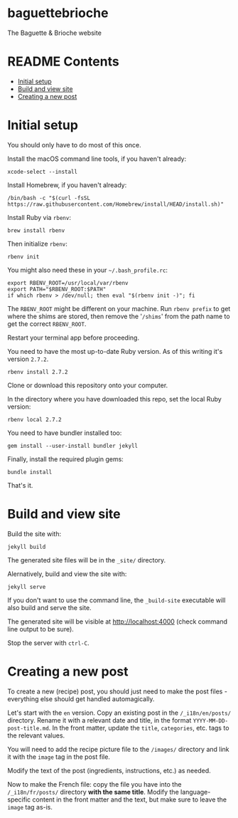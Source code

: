 # baguettebrioche

The Baguette &amp; Brioche website

# README Contents

* [Initial setup](#initial-setup)
* [Build and view site](#build-and-view-site)
* [Creating a new post](#creating-a-new-post)

# Initial setup

You should only have to do most of this once.

Install the macOS command line tools, if you haven't already:

    xcode-select --install

Install Homebrew, if you haven't already:

    /bin/bash -c "$(curl -fsSL https://raw.githubusercontent.com/Homebrew/install/HEAD/install.sh)"

Install Ruby via `rbenv`:

    brew install rbenv

Then initialize `rbenv`:

    rbenv init

You might also need these in your `~/.bash_profile.rc`:

    export RBENV_ROOT=/usr/local/var/rbenv
    export PATH="$RBENV_ROOT:$PATH"
    if which rbenv > /dev/null; then eval "$(rbenv init -)"; fi

The `RBENV_ROOT` might be different on your machine. Run `rbenv prefix` to get where the shims are stored, then remove the '`/shims`' from the path name to get the correct `RBENV_ROOT`.

Restart your terminal app before proceeding.

You need to have the most up-to-date Ruby version. As of this writing it's version `2.7.2`.

    rbenv install 2.7.2

Clone or download this repository onto your computer.

In the directory where you have downloaded this repo, set the local Ruby version:

    rbenv local 2.7.2

You need to have bundler installed too:

    gem install --user-install bundler jekyll

Finally, install the required plugin gems:

    bundle install

That's it.


# Build and view site

Build the site with:

    jekyll build

The generated site files will be in the `_site/` directory.

Alernatively, build and view the site with:

    jekyll serve

If you don't want to use the command line, the `_build-site` executable will also build and serve the site.

The generated site will be visible at [http://localhost:4000](http://localhost:4000) (check command line output to be sure).

Stop the server with `ctrl-C`.



# Creating a new post

To create a new (recipe) post, you should just need to make the post files - everything else should get handled automagically.

Let's start with the `en` version. Copy an existing post in the `/_i18n/en/posts/` directory. Rename it with a relevant date and title, in the format `YYYY-MM-DD-post-title.md`. In the front matter, update the `title`, `categories`, etc. tags to the relevant values.

You will need to add the recipe picture file to the `/images/` directory and link it with the `image` tag in the post file.

Modify the text of the post (ingredients, instructions, etc.) as needed.

Now to make the French file: copy the file you have into the `/_i18n/fr/posts/` directory **with the same title**. Modify the language-specific content in the front matter and the text, but make sure to leave the `image` tag as-is. 

